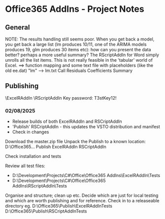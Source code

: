 # Office365 AddIns - Project Notes

## General
NOTE: The results handling still seems poor.
When you get back a model, you get back a large list (lm produces 10/11, one of the ARIMA models produces 19, glm produces 30 items etc): how can you present the data better? perhaps a more useful summary? The RScriptAddIn for Word simply unrolls all the list items. This is not really feasible in the 'tabular' world of Excel.
==> function mapping and some text file with placeholders (like the old ee.dat)
"lm" --> lm.txt
	Call
	Residuals
	Coefficients
	Summary

## Publishing

\ExcelRAddIn
\RScriptAddIn
	Key password: T3stKey12!

### 02/08/2025
- Release builds of both ExcelRAddIn and RSCriptAddIn
- 'Publish' RSCriptAddIn - this updates the VSTO distribution and manifest
- Check in changes

Download the master.zip file
Unpack the Publish to a known location: D:\Office365\...
	Publish
		ExcelRAddIn
		RSCriptAddIn

Check installation and tests

Review all test files:
- D:\Development\Projects\C#\Office\Office365 AddIns\ExcelRAddIn\Tests
- D:\Development\Projects\C#\Office\Office365 AddIns\RScriptAddIn\Tests

Organise and structure; clean up etc. Decide which are just for local testing and which are worth publishing and for reference.
Check in to a releaseable directory eg. 
	D:\Office365\Publish\ExcelRAddInTests
	D:\Office365\Publish\RSCriptAddInTests



